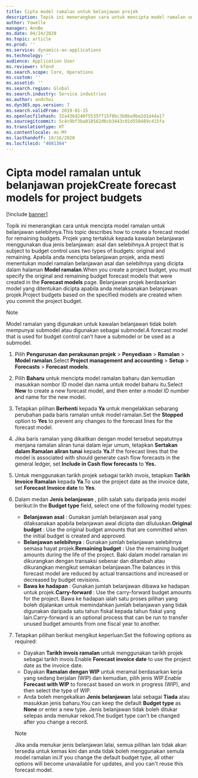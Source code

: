 ```yaml
---
title: Cipta model ramalan untuk belanjawan projek
description: Topik ini menerangkan cara untuk mencipta model ramalan untuk belanjawan selebihnya.
author: Yowelle
manager: AnnBe
ms.date: 04/24/2020
ms.topic: article
ms.prod: ''
ms.service: dynamics-ax-applications
ms.technology: ''
audience: Application User
ms.reviewer: kfend
ms.search.scope: Core, Operations
ms.custom: ''
ms.assetid: ''
ms.search.region: Global
ms.search.industry: Service industries
ms.author: andchoi
ms.dyn365.ops.version: 7
ms.search.validFrom: 2019-01-15
ms.openlocfilehash: 32a436d240f5535ff15f8bc3b8ba9be2d1d4da17
ms.sourcegitcommit: 5c4c9bf3ba018562d6cb3443c01d550489c415fa
ms.translationtype: HT
ms.contentlocale: ms-MY
ms.lasthandoff: 10/16/2020
ms.locfileid: "4081364"
---
```

# <a name="create-forecast-models-for-project-budgets"></a><span data-ttu-id="0ffec-103">Cipta model ramalan untuk belanjawan projek</span><span class="sxs-lookup"><span data-stu-id="0ffec-103">Create forecast models for project budgets</span></span> 

[!include [banner](../includes/banner.md)]

<span data-ttu-id="0ffec-104">Topik ini menerangkan cara untuk mencipta model ramalan untuk belanjawan selebihnya.</span><span class="sxs-lookup"><span data-stu-id="0ffec-104">This topic describes how to create a forecast model for remaining budgets.</span></span> <span data-ttu-id="0ffec-105">Projek yang tertakluk kepada kawalan belanjawan menggunakan dua jenis belanjawan: asal dan selebihnya.</span><span class="sxs-lookup"><span data-stu-id="0ffec-105">A project that is subject to budget control uses two types of budgets: original and remaining.</span></span> <span data-ttu-id="0ffec-106">Apabila anda mencipta belanjawan projek, anda mesti menentukan model ramalan belanjawan asal dan selebihnya yang dicipta dalam halaman **Model ramalan**.</span><span class="sxs-lookup"><span data-stu-id="0ffec-106">When you create a project budget, you must specify the original and remaining budget forecast models that were created in the **Forecast models** page.</span></span> <span data-ttu-id="0ffec-107">Belanjawan projek berdasarkan model yang ditentukan dicipta apabila anda melaksanakan belanjawan projek.</span><span class="sxs-lookup"><span data-stu-id="0ffec-107">Project budgets based on the specified models are created when you commit the project budget.</span></span>

> [!NOTE]
> <span data-ttu-id="0ffec-108">Model ramalan yang digunakan untuk kawalan belanjawan tidak boleh mempunyai submodel atau digunakan sebagai submodel.</span><span class="sxs-lookup"><span data-stu-id="0ffec-108">A forecast model that is used for budget control can’t have a submodel or be used as a submodel.</span></span>

1. <span data-ttu-id="0ffec-109">Pilih **Pengurusan dan perakaunan projek** > **Penyediaan** > **Ramalan**  > **Model ramalan**.</span><span class="sxs-lookup"><span data-stu-id="0ffec-109">Select **Project management and accounting** > **Setup** > **Forecasts**  > **Forecast models**.</span></span>
2. <span data-ttu-id="0ffec-110">Pilih **Baharu** untuk mencipta model ramalan baharu dan kemudian masukkan nombor ID model dan nama untuk model baharu itu.</span><span class="sxs-lookup"><span data-stu-id="0ffec-110">Select **New** to create a new forecast model, and then enter a model ID number and name for the new model.</span></span> 
3. <span data-ttu-id="0ffec-111">Tetapkan pilihan **Berhenti** kepada **Ya** untuk mengelakkan sebarang perubahan pada baris ramalan untuk model ramalan.</span><span class="sxs-lookup"><span data-stu-id="0ffec-111">Set the **Stopped** option to **Yes** to prevent any changes to the forecast lines for the forecast model.</span></span> 
4. <span data-ttu-id="0ffec-112">Jika baris ramalan yang dikaitkan dengan model tersebut sepatutnya menjana ramalan aliran tunai dalam lejar umum, tetapkan **Sertakan dalam Ramalan aliran tunai** kepada **Ya.**</span><span class="sxs-lookup"><span data-stu-id="0ffec-112">If the forecast lines that the model is associated with should generate cash flow forecasts in the general ledger, set **Include in Cash flow forecasts** to **Yes.**</span></span> 
5. <span data-ttu-id="0ffec-113">Untuk menggunakan tarikh projek sebagai tarikh invois, tetapkan **Tarikh Invoice Ramalan** kepada **Ya**.</span><span class="sxs-lookup"><span data-stu-id="0ffec-113">To use the project date as the invoice date, set **Forecast Invoice date** to **Yes**.</span></span> 
6. <span data-ttu-id="0ffec-114">Dalam medan **Jenis belanjawan** , pilih salah satu daripada jenis model berikut:</span><span class="sxs-lookup"><span data-stu-id="0ffec-114">In the **Budget type** field, select one of the following model types:</span></span>

   - <span data-ttu-id="0ffec-115">**Belanjawan asal** : Gunakan jumlah belanjawan asal yang dilaksanakan apabila belanjawan awal dicipta dan diluluskan.</span><span class="sxs-lookup"><span data-stu-id="0ffec-115">**Original budget** : Use the original budget amounts that are committed when the initial budget is created and approved.</span></span>
   - <span data-ttu-id="0ffec-116">**Belanjawan selebihnya** : Gunakan jumlah belanjawan selebihnya semasa hayat projek.</span><span class="sxs-lookup"><span data-stu-id="0ffec-116">**Remaining budget** : Use the remaining budget amounts during the life of the project.</span></span> <span data-ttu-id="0ffec-117">Baki dalam model ramalan ini dikurangkan dengan transaksi sebenar dan ditambah atau dikurangkan mengikut semakan belanjawan.</span><span class="sxs-lookup"><span data-stu-id="0ffec-117">The balances in this forecast model are reduced by actual transactions and increased or decreased by budget revisions.</span></span>
   - <span data-ttu-id="0ffec-118">**Bawa ke hadapan** : Gunakan jumlah belanjawan dibawa ke hadapan untuk projek.</span><span class="sxs-lookup"><span data-stu-id="0ffec-118">**Carry-forward** : Use the carry-forward budget amounts for the project.</span></span> <span data-ttu-id="0ffec-119">Bawa ke hadapan ialah satu proses pilihan yang boleh dijalankan untuk memindahkan jumlah belanjawan yang tidak digunakan daripada satu tahun fiskal kepada tahun fiskal yang lain.</span><span class="sxs-lookup"><span data-stu-id="0ffec-119">Carry-forward is an optional process that can be run to transfer unused budget amounts from one fiscal year to another.</span></span>

7. <span data-ttu-id="0ffec-120">Tetapkan pilihan berikut mengikut keperluan:</span><span class="sxs-lookup"><span data-stu-id="0ffec-120">Set the following options as required:</span></span>

   - <span data-ttu-id="0ffec-121">Dayakan **Tarikh invois ramalan** untuk menggunakan tarikh projek sebagai tarikh invois.</span><span class="sxs-lookup"><span data-stu-id="0ffec-121">Enable **Forecast invoice date** to use the project date as the invoice date.</span></span>
   - <span data-ttu-id="0ffec-122">Dayakan **Ramalan dengan WIP** untuk meramal berdasarkan kerja yang sedang berjalan (WIP) dan kemudian, pilih jenis WIP.</span><span class="sxs-lookup"><span data-stu-id="0ffec-122">Enable **Forecast with WIP** to forecast based on work in progress (WIP), and then select the type of WIP.</span></span> 
   - <span data-ttu-id="0ffec-123">Anda boleh mengekalkan **Jenis belanjawan** lalai sebagai **Tiada** atau masukkan jenis baharu.</span><span class="sxs-lookup"><span data-stu-id="0ffec-123">You can keep the default **Budget type** as **None** or enter a new type.</span></span> <span data-ttu-id="0ffec-124">Jenis belanjawan tidak boleh ditukar selepas anda menukar rekod.</span><span class="sxs-lookup"><span data-stu-id="0ffec-124">The budget type can't be changed after you change a record.</span></span>     
    > [!NOTE]
    > <span data-ttu-id="0ffec-125">Jika anda menukar jenis belanjawan lalai, semua pilihan lain tidak akan tersedia untuk kemas kini dan anda tidak boleh menggunakan semula model ramalan ini.</span><span class="sxs-lookup"><span data-stu-id="0ffec-125">If you change the default budget type, all other options will become unavailable for updates, and you can't reuse this forecast model.</span></span> 
   


 

